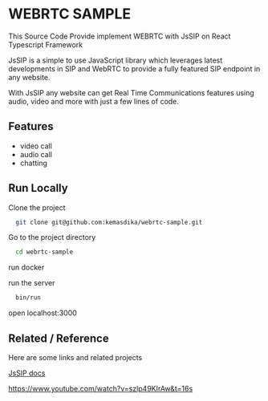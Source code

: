 # WEBRTC SAMPLE

This Source Code Provide implement WEBRTC with JsSIP on React Typescript Framework

JsSIP is a simple to use JavaScript library which leverages latest developments in SIP and WebRTC to provide a fully featured SIP endpoint in any website.

With JsSIP any website can get Real Time Communications features using audio, video and more with just a few lines of code.

## Features

- video call
- audio call
- chatting


## Run Locally

Clone the project

```bash
  git clone git@github.com:kemasdika/webrtc-sample.git
```

Go to the project directory

```bash
  cd webrtc-sample
```

run docker

run the server
```bash
  bin/run
```
open localhost:3000



## Related / Reference

Here are some links and related projects

[JsSIP docs](https://jssip.net/documentation/overview/)

https://www.youtube.com/watch?v=szlp49KIrAw&t=16s


